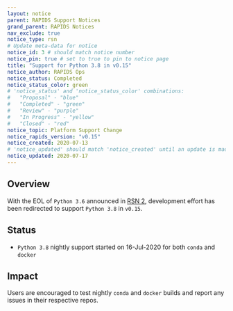 ```yaml
---
layout: notice
parent: RAPIDS Support Notices
grand_parent: RAPIDS Notices
nav_exclude: true
notice_type: rsn
# Update meta-data for notice
notice_id: 3 # should match notice number
notice_pin: true # set to true to pin to notice page
title: "Support for Python 3.8 in v0.15"
notice_author: RAPIDS Ops
notice_status: Completed
notice_status_color: green
# 'notice_status' and 'notice_status_color' combinations:
#   "Proposal" - "blue"
#   "Completed" - "green"
#   "Review" - "purple"
#   "In Progress" - "yellow"
#   "Closed" - "red"
notice_topic: Platform Support Change
notice_rapids_version: "v0.15"
notice_created: 2020-07-13
# 'notice_updated' should match 'notice_created' until an update is made
notice_updated: 2020-07-17
---
```


## Overview

With the EOL of `Python 3.6` announced in [RSN 2](/notices/rsn0002), development effort has been redirected to support `Python 3.8` in `v0.15`.

## Status

- `Python 3.8` nightly support started on 16-Jul-2020 for both `conda` and `docker`

## Impact

Users are encouraged to test nightly `conda` and `docker` builds and report any issues in their respective repos.
